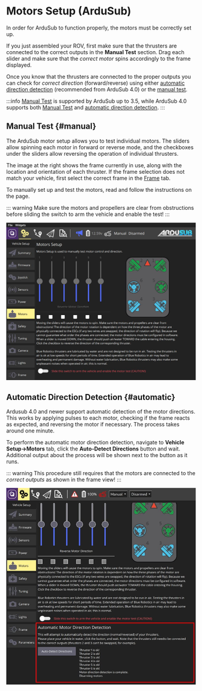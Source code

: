# Motors Setup (ArduSub)

In order for ArduSub to function properly, the motors must be correctly set up.

If you just assembled your ROV, first make sure that the thrusters are connected to the correct outputs in the **Manual Test** section.
Drag each slider and make sure that the _correct motor_ spins accordingly to the frame displayed.

Once you know that the thrusters are connected to the proper outputs you can check for _correct direction_ (forward/reverse) using either [automatic direction detection](#automatic) (recommended from ArduSub 4.0) or the [manual test](#manual).

:::info
[Manual Test](#manual) is supported by ArduSub up to 3.5, while ArduSub 4.0 supports both [Manual Test](#manual) and [automatic direction detection](#automatic).
:::

## Manual Test {#manual}

The ArduSub motor setup allows you to test individual motors.
The sliders allow spinning each motor in forward or reverse mode, and the checkboxes under the sliders allow reversing the operation of individual thrusters.

The image at the right shows the frame currently in use, along with the location and orientation of each thruster.
If the frame selection does not match your vehicle, first select the correct frame in the [Frame](../setup_view/airframe_ardupilot.md#ardusub) tab.

To manually set up and test the motors, read and follow the instructions on the page.

::: warning
Make sure the motors and propellers are clear from obstructions before sliding the switch to arm the vehicle and enable the test!
:::

![Ardusub Motors Test](../../../assets/setup/motors-sub.jpg)

## Automatic Direction Detection {#automatic}

Ardusub 4.0 and newer support automatic detection of the motor directions.
This works by applying pulses to each motor, checking if the frame reacts as expected, and reversing the motor if necessary.
The process takes around one minute.

To perform the automatic motor direction detection, navigate to **Vehicle Setup->Motors** tab, click the **Auto-Detect Directions** button and wait.
Additional output about the process will be shown next to the button as it runs.

::: warning
This procedure still requires that the motors are connected to the _correct outputs_ as shown in the frame view!
:::

![Ardusub Motors Auto-Setup](../../../assets/setup/motors-sub-auto.jpg)
